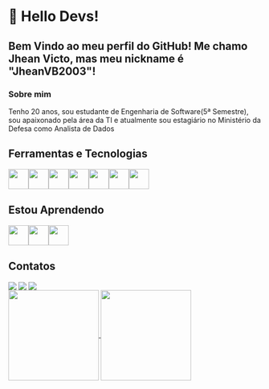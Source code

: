 # 👋 Hello Devs! 
## Bem Vindo ao meu perfil do GitHub! Me chamo Jhean Victo, mas meu nickname é "JheanVB2003"!
<h3>Sobre mim</h3>
<p>Tenho 20 anos, sou estudante de Engenharia de Software(5ª Semestre), sou apaixonado pela área da TI e atualmente sou estagiário no Ministério da Defesa como Analista de Dados</p>

  <h2>Ferramentas e Tecnologias</h2>
  <div>
<img align="center" src="https://devicon-website.vercel.app/api/git/original.svg" width="40" height="40"></img><img align="center" loading="lazy" src="https://devicon-website.vercel.app/api/github/original.svg" width="40" height="40"></img><img align="center" src="https://devicon-website.vercel.app/api/html5/original.svg" width="40" height="40"></img><img align="center" src="https://devicon-website.vercel.app/api/css3/original.svg" width="40" height="40"></img><img align="center" src="https://devicon-website.vercel.app/api/java/original-wordmark.svg" width="40" height="40"></img><img align="center" src="https://devicon-website.vercel.app/api/spring/original.svg" width="40" height="40"></img><img align="center" src="https://devicon-website.vercel.app/api/mysql/original-wordmark.svg"  width="40" height="40"></img>
  </div>
<h2>Estou Aprendendo</h2>

<img align="center" src="https://devicon-website.vercel.app/api/php/original.svg" width="40" height="40"></img><img align="center" src="https://devicon-website.vercel.app/api/python/original.svg" width="40" height="40"></img><img align="center" src="https://devicon-website.vercel.app/api/javascript/original.svg" width="40" height="40"></img>

<h2>Contatos</h2>

<div>
<a href="https://instagram.com/jhean_victo" target="_blank"><img align="center" loading="lazy" src="https://img.shields.io/badge/-Instagram-%23E4405F?style=for-the-badge&logo=instagram&logoColor=white" target="_blank"></a>
<a href = "mailto: jheanbarbosa1233@gmail.com"><img align="center" loading="lazy" src="https://img.shields.io/badge/Gmail-D14836?style=for-the-badge&logo=gmail&logoColor=white" target="_blank"></a>
<a href="https://www.linkedin.com/in/jhean-barbosa" target="_blank"><img align="center" loading="lazy" src="https://img.shields.io/badge/-LinkedIn-%230077B5?style=for-the-badge&logo=linkedin&logoColor=white" target="_blank"></a>   
</div>

<div>
<a href="https://github.com/JheanVB2003">
<img align="center" loading="lazy" height="180em" src="https://github-readme-stats.vercel.app/api/top-langs/?username=JheanVB2003&layout=compact&langs_count=7&theme=dracula"/>
<img align="center" loading="lazy" height="180em" src="https://github-readme-stats.vercel.app/api?username=JheanVB2003&show_icons=true&theme=dracula&include_all_commits=true&count_private=true"/>
</div>














